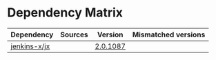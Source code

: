 # Dependency Matrix

Dependency | Sources | Version | Mismatched versions
---------- | ------- | ------- | -------------------
[jenkins-x/jx](https://github.com/jenkins-x/jx.git) |  | [2.0.1087](https://github.com/jenkins-x/jx/releases/tag/v2.0.1087) | 
